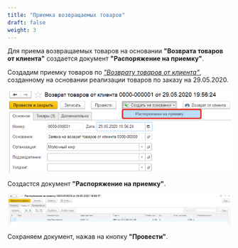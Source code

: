 ```yaml
---
title: "Приемка возвращаемых товаров"
draft: false
weight: 3
---
```


Для приема возвращаемых товаров на основании **"Возврата товаров от клиента"** создается документ **"Распоряжение на приемку"**.

Создадим приемку товаров по [*"Возврату товаров от клиента"*](ReturnOfProductsFromTheCustomer.md), созданному на основании реализации товаров по заказу на 29.05.2020.

[![1][1]][1]

Создастся документ **"Распоряжение на приемку"**.

[![2][2]][2]

Сохраняем документ, нажав на кнопку **"Провести"**.

[1]: 1.png
[2]: 2.png